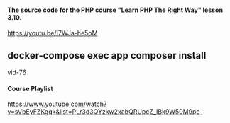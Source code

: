 #### The source code for the PHP course "Learn PHP The Right Way" lesson 3.10.

https://youtu.be/I7WJa-he5oM

## docker-compose exec app composer install

vid-76

#### Course Playlist

https://www.youtube.com/watch?v=sVbEyFZKgqk&list=PLr3d3QYzkw2xabQRUpcZ_IBk9W50M9pe-

